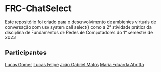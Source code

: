 # FRC-ChatSelect

Este repositório foi criado para o desenvolvimento de ambientes virtuais de conversação com uso system call select() como a 2° atividade prática da disciplina de Fundamentos de Redes de Computadores do 1° semestre de 2023.

## Participantes

[Lucas Gomes]("https://github.com/lucasgcaldas")
[Lucas Felipe]("https://github.com/lucasfs1007")
[João Gabriel Matos]("https://github.com/JongaMatos")
[Maria Eduarda Abritta]("https://github.com/MariaAbritta/MariaAbritta")